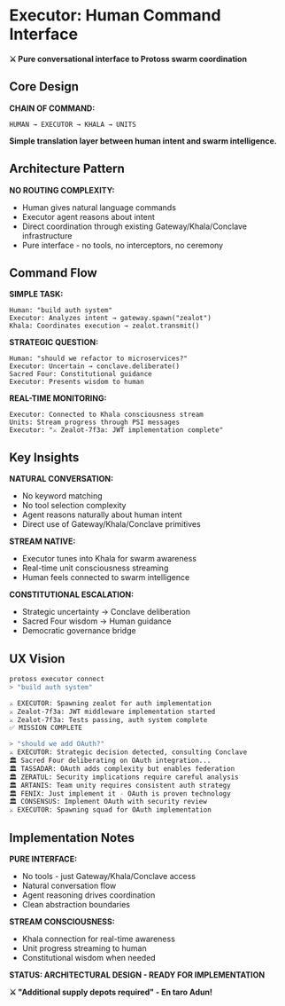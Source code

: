# Executor: Human Command Interface

**⚔️ Pure conversational interface to Protoss swarm coordination**

## Core Design

**CHAIN OF COMMAND:**
```
HUMAN → EXECUTOR → KHALA → UNITS
```

**Simple translation layer between human intent and swarm intelligence.**

## Architecture Pattern

**NO ROUTING COMPLEXITY:**
- Human gives natural language commands
- Executor agent reasons about intent
- Direct coordination through existing Gateway/Khala/Conclave infrastructure
- Pure interface - no tools, no interceptors, no ceremony

## Command Flow

**SIMPLE TASK:**
```
Human: "build auth system"
Executor: Analyzes intent → gateway.spawn("zealot") 
Khala: Coordinates execution → zealot.transmit()
```

**STRATEGIC QUESTION:**
```
Human: "should we refactor to microservices?"
Executor: Uncertain → conclave.deliberate()
Sacred Four: Constitutional guidance
Executor: Presents wisdom to human
```

**REAL-TIME MONITORING:**
```
Executor: Connected to Khala consciousness stream
Units: Stream progress through PSI messages
Executor: "⚔️ Zealot-7f3a: JWT implementation complete"
```

## Key Insights

**NATURAL CONVERSATION:**
- No keyword matching
- No tool selection complexity
- Agent reasons naturally about human intent
- Direct use of Gateway/Khala/Conclave primitives

**STREAM NATIVE:**
- Executor tunes into Khala for swarm awareness
- Real-time unit consciousness streaming
- Human feels connected to swarm intelligence

**CONSTITUTIONAL ESCALATION:**
- Strategic uncertainty → Conclave deliberation
- Sacred Four wisdom → Human guidance
- Democratic governance bridge

## UX Vision

```bash
protoss executor connect
> "build auth system"

⚔️ EXECUTOR: Spawning zealot for auth implementation
⚔️ Zealot-7f3a: JWT middleware implementation started
⚔️ Zealot-7f3a: Tests passing, auth system complete
✅ MISSION COMPLETE

> "should we add OAuth?"
⚔️ EXECUTOR: Strategic decision detected, consulting Conclave
🏛️ Sacred Four deliberating on OAuth integration...
🏛️ TASSADAR: OAuth adds complexity but enables federation
🏛️ ZERATUL: Security implications require careful analysis
🏛️ ARTANIS: Team unity requires consistent auth strategy
🏛️ FENIX: Just implement it - OAuth is proven technology
🏛️ CONSENSUS: Implement OAuth with security review
⚔️ EXECUTOR: Spawning squad for OAuth implementation
```

## Implementation Notes

**PURE INTERFACE:**
- No tools - just Gateway/Khala/Conclave access
- Natural conversation flow
- Agent reasoning drives coordination
- Clean abstraction boundaries

**STREAM CONSCIOUSNESS:**
- Khala connection for real-time awareness
- Unit progress streaming to human
- Constitutional wisdom when needed

**STATUS: ARCHITECTURAL DESIGN - READY FOR IMPLEMENTATION**

**⚔️ "Additional supply depots required" - En taro Adun!**